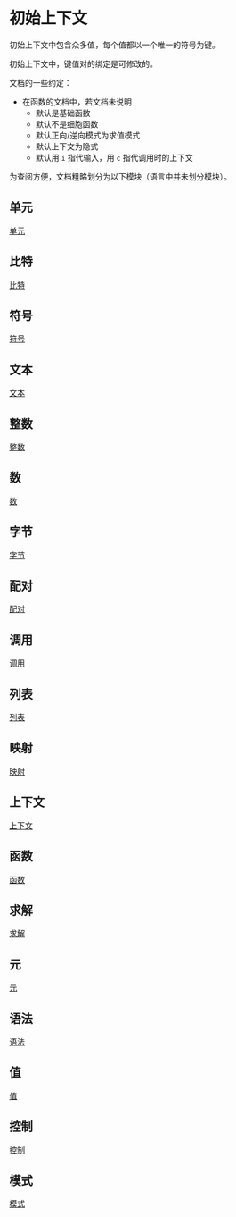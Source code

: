 # 初始上下文

初始上下文中包含众多值，每个值都以一个唯一的符号为键。

初始上下文中，键值对的绑定是可修改的。

文档的一些约定：

- 在函数的文档中，若文档未说明
  - 默认是基础函数
  - 默认不是细胞函数
  - 默认正向/逆向模式为求值模式
  - 默认上下文为隐式
  - 默认用 `i` 指代输入，用 `c` 指代调用时的上下文

为查阅方便，文档粗略划分为以下模块（语言中并未划分模块）。

## 单元

[单元](./初始上下文/单元.md)

## 比特

[比特](./初始上下文/比特.md)

## 符号

[符号](./初始上下文/符号.md)

## 文本

[文本](./初始上下文/文本.md)

## 整数

[整数](./初始上下文/整数.md)

## 数

[数](./初始上下文/数.md)

## 字节

[字节](./初始上下文/字节.md)

## 配对

[配对](./初始上下文/配对.md)

## 调用

[调用](./初始上下文/调用.md)

## 列表

[列表](./初始上下文/列表.md)

## 映射

[映射](./初始上下文/映射.md)

## 上下文

[上下文](./初始上下文/上下文.md)

## 函数

[函数](./初始上下文/函数.md)

## 求解

[求解](./初始上下文/求解.md)

## 元

[元](./初始上下文/元.md)

## 语法

[语法](./初始上下文/语法.md)

## 值

[值](./初始上下文/值.md)

## 控制

[控制](./初始上下文/控制.md)

## 模式

[模式](./初始上下文/模式.md)